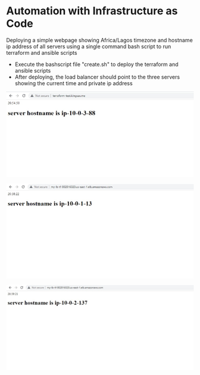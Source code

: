 # Automation with Infrastructure as Code

Deploying a simple webpage showing Africa/Lagos timezone and hostname ip address of all servers using a single command bash script to run terraform and ansible scripts

- Execute the bashscript file "create.sh" to deploy the terraform and ansible scripts
- After deploying, the load balancer should point to the three servers showing the current time and private ip address

![a1](image/a1.jpg)

![a2](image/a2.jpg)

![a3](image/a3.jpg)
